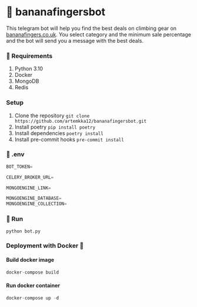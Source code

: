# 📱 bananafingersbot

This telegram bot will help you find the best deals on climbing gear
on [bananafingers.co.uk](https://bananafingers.co.uk).
You select category and the minimum sale percentage and the bot will send you a message with the best deals.

### 📝 Requirements

1. Python 3.10
2. Docker
3. MongoDB
4. Redis

### Setup

1. Clone the repository ```git clone https://github.com/artemkka12/bananafingersbot.git```
2. Install poetry ```pip install poetry```
3. Install dependencies ```poetry install```
4. Install pre-commit hooks ```pre-commit install```

### 🔧 .env

```python
BOT_TOKEN=

CELERY_BROKER_URL=

MONGOENGINE_LINK=

MONGOENGINE_DATABASE=
MONGOENGINE_COLLECTION=
```

### 🚀 Run

```python bot.py```

### Deployment with Docker 🐳

#### Build docker image

``` python
docker-compose build
```

#### Run docker container

``` python
docker-compose up -d
```
